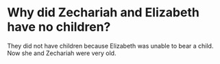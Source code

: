# Why did Zechariah and Elizabeth have no children?

They did not have children because Elizabeth was unable to bear a child. Now she and Zechariah were very old.
